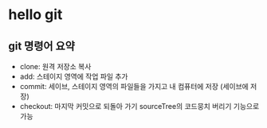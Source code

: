 # hello git

## git 명령어 요약

- clone: 원격 저장소 복사
- add: 스테이지 영역에 작업 파일 추가
- commit: 세이브, 스테이지 영역의 파일들을 가지고 내 컴퓨터에 저장 (세이브에 저장)
- checkout: 마지막 커밋으로 되돌아 가기 sourceTree의 코드뭉치 버리기 기능으로 가능